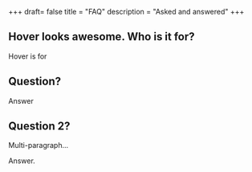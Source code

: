 +++
draft= false
title = "FAQ"
description = "Asked and answered"
+++

## Hover looks awesome. Who is it for?

Hover is for

## Question?

Answer

## Question 2?

Multi-paragraph...

Answer.
